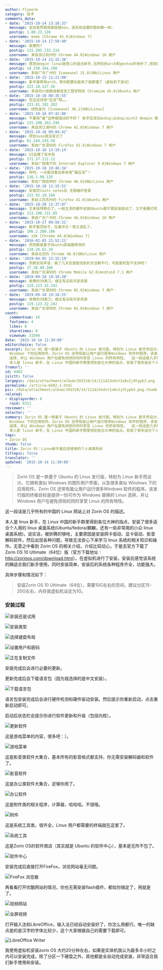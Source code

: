 ```yaml
---
author: Flyworm
category: 技术
comments_data:
- date: '2015-10-14 13:16:33'
  message: 这安装界面简直就是eos。连系统设置的图标都一样。
  postip: 1.80.23.126
  username: momo [Chrome 45.0|Windows 7]
- date: '2015-10-14 17:50:40'
  message: 收费的?
  postip: 115.205.132.214
  username: 来自浙江杭州的 Chrome 44.0|Windows 10 用户
- date: '2015-10-14 21:15:38'
  message: 感觉deepin linux是真心的适合新手,当然玩到arch和gentoo的地步了,感觉还是LFS比较好
  postip: 14.150.164.198
  username: 来自广东广州的 Iceweasel 31.8|GNU/Linux 用户
- date: '2015-10-15 11:21:08'
  message: 新手推荐用arch，等你配置玩能用了就都懂了（虚拟机下尝试）
  postip: 222.18.127.56
  username: 来自四川成都成都信息工程学院的 Chromium 45.0|Ubuntu 用户
- date: '2015-10-16 00:35:55'
  message: 完全没觉得“应该”啊……
  postip: 223.81.192.202
  username: 绿色圣光 [Iceweasel 38.2|GNU/Linux]
- date: '2015-10-16 07:42:06'
  message: 不要用“最”这种极端词好不好？ 新手应该玩&nbsp;&nbsp;mint3 deepin 都比这个好
  postip: 115.208.162.246
  username: 来自浙江湖州的 Chrome 42.0|Windows 7 用户
- date: '2015-10-16 09:04:42'
  message: 转到suse就没变过了
  postip: 61.144.243.50
  username: 来自广东深圳的 Firefox 41.0|Windows 7 用户
- date: '2015-10-16 13:19:14'
  message: UI丑爆了有木有
  postip: 171.37.112.12
  username: 来自广西南宁的 Internet Explorer 9.0|Windows 7 用户
- date: '2015-10-18 10:46:34'
  message: 呵呵，一点都没看出来有啥“最应该”！
  postip: 116.1.90.135
  username: 来自广西桂林的 Chrome 46.0|GNU/Linux 用户
- date: '2015-10-18 11:15:51'
  message: 安装完louts notes后 无限循环登录
  postip: 222.92.19.166
  username: 来自江苏苏州的 Firefox 41.0|Ubuntu 用户
- date: '2015-10-20 12:37:07'
  message: 又来误导群众了，一般主流的硬件安装Ubuntu都不需安装驱动了，又不是要打机
  postip: 113.108.131.85
  username: 来自广东广州的 Chrome 46.0|Windows 10 用户
- date: '2015-10-27 09:58:31'
  message: 新手看完帖子，在看评论！我又凌乱了。
  postip: 106.2.200.186
  username: zdk [Chrome 44.0|Windows 7]
- date: '2016-02-05 21:52:21'
  message: 然而都是基于Ubuntu安装器修改的
  postip: 118.26.62.34
  username: 来自北京的 Chrome 48.0|GNU/Linux 用户
- date: '2019-04-05 13:15:19'
  message: 然鹅没有声音，搞了几天百度能找到的方法都不行，可能是机型不支持吧！
  postip: 27.38.49.166
  username: 来自广东深圳的 Chrome Mobile 62.0|Android 7.1 用户
- date: '2019-09-18 19:18:20'
  message: 收费的39美刀，楼主有没有共享资源
  postip: 119.123.32.242
  username: 来自广东深圳的 Chrome 65.0|Windows 7 用户
- date: '2019-09-18 19:18:25'
  message: 收费的39美刀，楼主有没有共享资源
  postip: 119.123.32.242
  username: 来自广东深圳的 Chrome 65.0|Windows 7 用户
count:
  commentnum: 16
  favtimes: 4
  likes: 0
  sharetimes: 0
  viewnum: 31594
date: '2015-10-14 11:30:00'
editorchoice: false
excerpt: Zorin OS 是一款基于 Ubuntu 的 Linux 发行版，特别为 Linux 新手而设计。它拥有类似 Windows 的图形用户界面，以及很多类似
  Windows 下的应用软件。Zorin OS 还带有能让用户运行很多Windows 软件的程序。该发行版的终极目标是提供一份可作为 Windows 替换的 Linux
  选择，并让 Windows 用户在避免烦琐的同时享受 Linux 的所有特性。  这一段话是几乎所有的中国的 Linux 网站上对 Zorin OS 的描述。
  本人是 linux 新手，在 Linux 中国的新手群里得到各位大神的指点，安装了很多适合个人用的 linux 桌面系统(Ubuntu/fedora/麒麟，还有一些非
fromurl: ''
id: 6402
islctt: false
largepic: /data/attachment/album/201510/14/111423ndst1x8v2jdtypb3.png
permalink: /article-6402-1.html
pic: /data/attachment/album/201510/14/111423ndst1x8v2jdtypb3.png.thumb.jpg
related:
- displayorder: 0
  raid: 8311
reviewer: ''
selector: ''
summary: Zorin OS 是一款基于 Ubuntu 的 Linux 发行版，特别为 Linux 新手而设计。它拥有类似 Windows 的图形用户界面，以及很多类似
  Windows 下的应用软件。Zorin OS 还带有能让用户运行很多Windows 软件的程序。该发行版的终极目标是提供一份可作为 Windows 替换的 Linux
  选择，并让 Windows 用户在避免烦琐的同时享受 Linux 的所有特性。  这一段话是几乎所有的中国的 Linux 网站上对 Zorin OS 的描述。
  本人是 linux 新手，在 Linux 中国的新手群里得到各位大神的指点，安装了很多适合个人用的 linux 桌面系统(Ubuntu/fedora/麒麟，还有一些非
tags:
- Zorin OS
thumb: false
title: Zorin OS：Linux新手最应该使用的个人桌面系统
titlepic: false
translator: ''
updated: '2015-10-14 11:30:00'
---
```



> 
> Zorin OS 是一款基于 Ubuntu 的 Linux 发行版，特别为 Linux 新手而设计。它拥有类似 Windows 的图形用户界面，以及很多类似 Windows 下的应用软件。Zorin OS 还带有能让用户运行很多Windows 软件的程序。该发行版的终极目标是提供一份可作为 Windows 替换的 Linux 选择，并让 Windows 用户在避免烦琐的同时享受 Linux 的所有特性。
> 
> 
> 


这一段话是几乎所有的中国的 Linux 网站上对 Zorin OS 的描述。


本人是 linux 新手，在 Linux 中国的新手群里得到各位大神的指点，安装了很多适合个人用的 linux 桌面系统(Ubuntu/fedora/麒麟，还有一些非常用的小众 linux 桌面系统)，说实话，被折腾的够呛，主要原因是安装网卡驱动、显卡驱动、影音解码软件，然后出现各种问题，导致无法安心下来学习 linux 系统的相关知识和操作。无意之中看到 Zorin OS 的相关介绍，介绍比较动心，于是去官方下载了 Zorin OS 10 Ultimate（64位）版（官方下载地址：<http://zorinos.com/download.html>）。在虚拟机进行了安装，安装后感觉该系统的确适合我们新手使用，同时安装简单，安装后的系统各种程序齐全，功能强大。


具体步骤和情况如下：



> 
> 安装Zorin OS 10 Ultimate（64位），需要10G左右的空间，建议分区15-20G左右，内存我虚拟机设定为1G。
> 
> 
> 


### 安装过程


![安装还是试用](/data/attachment/album/201510/14/111423ndst1x8v2jdtypb3.png)


![安装类型](/data/attachment/album/201510/14/111609hm89og24z9bmpeg0.png)


![选择键盘布局](/data/attachment/album/201510/14/111609yu9glkrdu9k2k7db.png)


![设置用户和密码](/data/attachment/album/201510/14/111609nbdeiz0upvuz30y0.png)


![正在复制文件](/data/attachment/album/201510/14/111610f4wfbrsffgfaflf9.png)


安装完成后会进行必要的更新。


更新完成后会下载语言包（因为我选择的是中文安装）。


![下载语言包](/data/attachment/album/201510/14/112127olx03o6d3zvl323k.png)


语言包安装完成后会进行硬件检测和硬件驱动安装。然后提示你重新启动，点击重新启动即可。


启动后状态栏会提示你进行软件更新和升级（包括内核）。


![更新软件](/data/attachment/album/201510/14/112220tmmp2gojjxwpojyj.png)


这是游戏菜单的内容，很多吧：）。


![游戏菜单](/data/attachment/album/201510/14/112258hga4787h77t8caca.png)


这是影音类软件大集合，基本所有的影音格式都支持，你无需安装解码器和软件了。


![影音软件](/data/attachment/album/201510/14/112321zh1zzxhxx1j2fx1j.png)


这是办公类软件大集合，足够你用了。


![办公软件](/data/attachment/album/201510/14/112338hctb11mas0622011.png)


这是附件类的相关程序，计算器，哈哈哈。不错哦。


![附件](/data/attachment/album/201510/14/112356w91o1otmv1b5mob9.png)


这是系统工具类，很齐全，Linux 用户都需要的终端就在这里了。


![系统工具](/data/attachment/album/201510/14/112412e7fomqmmff97m5lt.png)


这是Zorin OS的软件商店（其实就是 Ubuntu 的软件中心），基本是无所不包了。


![软件中心](/data/attachment/album/201510/14/112433e6nou84n9nn7oyoj.png)


安装完成后直接打开FireFox，浏览网站毫无问题。


![FireFox 浏览器](/data/attachment/album/201510/14/112516mmblrugckblqwikn.png)


再看看打开优酷网站的情况，你也无需安装flash插件，都给你搞定了，用就是了。


![视频网站](/data/attachment/album/201510/14/112615y0kpiqse6plp0e69.png)


![全屏视频](/data/attachment/album/201510/14/112615kxp1xrgvipljp6pl.png)


打开输入法和LibreOffice，输入法已经自动安装好了，你怎么用都行。唯一的缺点是的是汉字的字体比较少，这个大家根据自己的需要下载即可。


![LibreOffice Writer](/data/attachment/album/201510/14/112709xvyhco8vs8qs7v58.png)


我使用虚拟机安装zorin OS 大约20分钟左右，如果是实体机我认为最多半小时之内可以安装完成，除了分区一下硬盘之外，其他都是全自动完成安装，非常适合我们新手使用和安装。